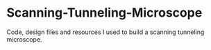 # Scanning-Tunneling-Microscope
Code, design files and resources I used to build a scanning tunneling microscope.
